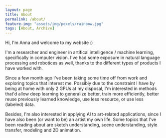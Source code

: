 ```yaml
---
layout: page
title: About
permalink: /about/
feature-img: "assets/img/pexels/rainbow.jpg"
tags: [About, Archive]
---
```


Hi, I'm Anna and welcome to my website :)

I'm a researcher and engineer in artifical intelligence / machine learning, specifically in computer vision. I've had some exposure in natural language processing and robotices as well, thanks to the different types of products I have worked with.

Since a few month ago I've been taking some time off from work and exploring topics that interest me. Possibly due to the constraint I have by being at home with only 2 GPUs at my disposal, I'm interested in methods that'd allow deep learning to generalize better, train more efficiently, better reuse previously learned knowledge, use less resource, or use less (labeled) data.

Besides, I'm also interested in applying AI to art-related applications, since I have also been (or want to be) an artist my own life. Some topics that I've been reading about are sketch understanding, scene understanding, style transfer, modeling and 2D animation.
